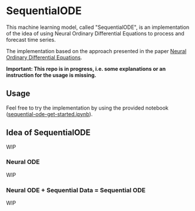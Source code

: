 # SequentialODE

This machine learning model, called "SequentialODE", is an implementation of the idea of using Neural Ordinary Differential Equations to process and forecast time series.

The implementation based on the approach presented in the paper [Neural Ordinary Differential Equations](https://arxiv.org/abs/1806.07366).

**Important: This repo is in progress, i.e. some explanations or an instruction for the usage is missing.**

## Usage
Feel free to try the implementation by using the provided notebook ([sequential-ode-get-started.ipynb](./notebooks/sequential-ode-get-started.ipynb)).

## Idea of SequentialODE
WIP

### Neural ODE
WIP

### Neural ODE + Sequential Data = Sequential ODE
WIP
